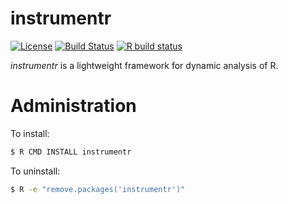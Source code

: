 # instrumentr

[![License](https://img.shields.io/badge/License-Apache%202.0-blue.svg)](https://opensource.org/licenses/Apache-2.0)
[![Build Status](https://travis-ci.com/PRL-PRG/instrumentr.svg?branch=master)](https://travis-ci.com/PRL-PRG/instrumentr)
[![R build status](https://github.com/PRL-PRG/instrumentr/workflows/R-CMD-check/badge.svg)](https://github.com/PRL-PRG/instrumentr/actions)

*instrumentr* is a lightweight framework for dynamic analysis of R.


# Administration

To install:

```sh
$ R CMD INSTALL instrumentr
```

To uninstall:

```sh
$ R -e "remove.packages('instrumentr')"
```
